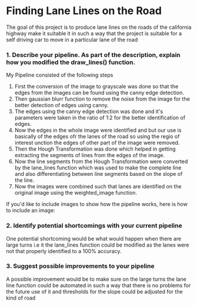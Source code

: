 # **Finding Lane Lines on the Road** 

The goal of this project is to produce lane lines on the roads of the california
highway make it suitable it in such a way that the project is suitable for a self driving car to move in a particular lane of the road



### 1. Describe your pipeline. As part of the description, explain how you modified the draw_lines() function.

My Pipeline consisted of the following steps
1. First the conversion of the image to grayscale was done so that the edges from the images can be found using the canny edge detection.
2. Then gaussian blurr function to remove the noise from the image for the better detection of edges using canny.
3. The edges using the canny edge detection was done and it's parameters were taken in the ratio of 1:2 for the better identification of edges.
 4. Now the edges in the whole image were identified and but our use is basically of the edges ofr the lanes of the road so using the regio of interest unction the edges of other part of the image were removed.
 5. Then the Hough Transformation was done which helped in getting extracting the segments of lines from the edges of the image.
 6. Now the line segments from the Hough Transformation were converted by the lane_lines function which was used to make the complete line and also differentiating between line segments based on the slope of the line.
 7. Now the images were combined such that lanes are identified on the original image using the weighted_image function. 



If you'd like to include images to show how the pipeline works, here is how to include an image: 


### 2. Identify potential shortcomings with your current pipeline


One potential shortcoming would be what would happen when there are large turns i.e it the lane_lines function could be modified as the lanes were not that properly identified to a 100% accuracy. 


### 3. Suggest possible improvements to your pipeline

A possible improvement would be to make sure on the large turns the lane line function could be automated in such a way that there is no problems for the future use of it and thresholds for the slope could be adjusted for the kind of road



